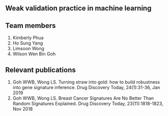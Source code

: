 ## Weak validation practice in machine learning



## Team members
1. Kimberly Phua
2. Ho Sung Yang
3. Limsoon Wong
4. Wilson Wen Bin Goh

## Relevant publications
1.	Goh WWB, Wong LS. Turning straw into gold: how to build robustness into gene signature inference. Drug Discovery Today, 24(1):31-36, Jan 2019
2.	Goh WWB, Wong LS. Breast Cancer Signatures Are No Better Than Random Signatures Explained. Drug Discovery Today, 23(11):1818-1823, Nov 2018
